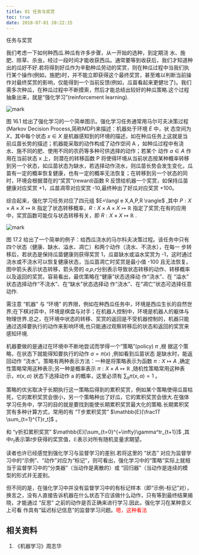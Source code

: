 ```yaml
---
title: 01 任务与奖赏
toc: true
date: 2018-07-01 20:22:15
---
```

任务与奖赏


我们考虑一下如何种西瓜.种瓜有许多步骤，从一开始的选种，到定期浇 水、施肥、除草、杀虫，经过一段时间才能收获西瓜。通常要等到收获后，我们才知道种出的瓜好不好.若将得到好瓜作为辛勤种瓜劳动的奖赏，则在种瓜过程中当我们执行某个操作(例如，施肥)时，并不能立即获得这个最终奖赏，甚至难以判断当前操作对最终奖赏的影响，仅能得到一个当前反馈(例如，瓜苗看起来更健壮了)。我们需多次种瓜，在种瓜过程中不断摸索，然后才能总结出较好的种瓜策略.这个过程抽象出来，就是“强化学习”(reinforcement learning).

![mark](http://pacdb2bfr.bkt.clouddn.com/blog/image/180701/B5gE4m20JL.png?imageslim)


图 16.1 给出了强化学习的一个简单图示。强化学习任务通常用马尔可夫决策过程(Markov Decision Process,简称MDP)来描述：机器处于环境 $E$ 中，状 态空间为 $X$，其中每个状态 $x\in X$ 是机器感知到的环境的描述，如在种瓜任务上这就是当前瓜苗长势的描述；机器能采取的动作构成了动作空间 A ，如种瓜过程中有浇水、施不同的肥、使用不同的农药等多种可供选择的动作；若某个 动作 $a\in A$ 作用在当前状态 x 上，则潜在的转移函数 P 将使得环境从当前状态按某种概率转移到另一个状态，如瓜苗状态为缺水，若选择动作浇水，则瓜苗长势会发生变化，瓜苗有一定的概率恢复健康，也有一定的概率无法恢复；在转移到另一个状态的同时，环境会根据潜在的“奖赏”(reward)函数 R 反馈给机器一个奖赏，如保持瓜苗健康对应奖赏 +1，瓜苗凋零对应奖赏 -10,最终种出了好瓜对应奖赏 +100。

综合起来，强化学习任务对应了四元组 $E=\langl e X,A,P,R \rangle$ ,其中 $P:X\times A\times X\mapsto \mathbb{R}$ 指定了状态转移概率，$R:X\times A\times X\mapsto \mathbb{R}$ 指定了奖赏;在有的应用中，奖赏函数可能仅与状态转移有关，即 $R:X\times X\mapsto \mathbb{R}$ .


![mark](http://pacdb2bfr.bkt.clouddn.com/blog/image/180701/2F30gKA4aJ.png?imageslim)

图 17.2 给出了一个简单的例子：给西瓜浇水的马尔科夫决策过程。该任务中只有四个状态（健康、缺水、溢水、凋亡）和两个动作（浇水、不浇水），在每一 步转移后，若状态是保持瓜苗健康则获得奖赏 1，瓜苗缺水或溢水奖赏为 -1，这时通过浇水或不浇水可以恢复健康状态，当瓜苗凋亡时奖赏是最小值 -100 且无法恢复。图中箭头表示状态转移，箭头旁的 $a$,$p$,$r$分别表示导致状态转移的动作、转移概率以及返回的奖赏。容易看出，最优策略在“健康”状态选择动 作“浇水”、在 “溢水” 状态选择动作“不浇水”、在“缺水”状态选择动 作“浇水”、在“凋亡”状态可选择任意动作.

需注意 “机器” 与 “环境” 的界限，例如在种西瓜任务中，环境是西瓜生长的自然世界;在下棋对弈中，环境是棋盘与对手；在机器人控制中，环境是机器人的躯体与物理世界.总之，在环境中状态的转移、奖赏的返回是不受机器控制的，机器只能通过选择要执行的动作来影响环境,也只能通过观察转移后的状态和返回的奖赏来感知环境.

机器要做的是通过在环境中不断地尝试而学得一个“策略”(policy) $\pi$ ,根 据这个策略，在状态下就能得知要执行的动作 $a=\pi(x)$ ,例如看到瓜苗状态 是缺水时，能返回动作 “浇水”。策略有两种表示方法：一种是将策略表示为函数 $\pi:X\mapsto A$ ,确定性策略常用这种表示;另一种是概率表示 $\pi:X\times A\mapsto \mathbb{R}$ ,随机性策略常用这种表示，$\pi(x,a)$ 状态下选择动作 a 的概率，这里必须有 $\sum_{a} \pi(x,a)=1$ 。

策略的优劣取决于长期执行这一策略后得到的累积奖赏，例如某个策略使得瓜苗枯死，它的累积奖赏会很小，另一个策略种出了好瓜，它的累积奖赏会很大.在强体学习任务中，学习的目的就是要找到能使长期累积奖赏最大化的策略.长期累积奖赏有多种计算方式，常用的有 “T步累积奖赏” $\mathbb{E}[\frac1T \sum_{t=1}^{T}r_t]$ 。

和 “$\gamma$折扣累积奖赏”  $\mathbb{E}[\sum_{t=0}^{+\infty}\gamma^tr_{t+1}]$ ,其中$r_t$表示第$t$步获得的奖赏值，$\mathbb{E}$表示对所有随机变量求期望。

读者也许已经感觉到强化学习与监督学习的差别.若将这里的 “状态” 对应为监督学习中的“示例”、“动作”对应为“标记”，则可看出，强化学习中的“策略”实际上就相当于监督学习中的“分类器”（当动作是离散的）或 “回归器”（当动作是连续的模型的形式并无差别。

但不同的是，在强化学习中并没有监督学习中的有标记样本（即“示例-标记”对），换言之，没有人直接告诉机器在什么状态下应该做什么动作，只有等到最终结果揭晓，才能通过 “反思” 之前的动作是否正确来进行学习.因此，强化学习在某种意义上可看 作具有“延迟标记信息”的监督学习问题。<span style="color:red;">嗯，这种看法</span>


## 相关资料
1. 《机器学习》周志华
